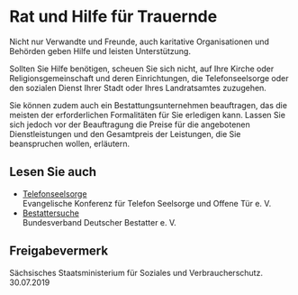 # Rat und Hilfe für Trauernde

Nicht nur Verwandte und Freunde, auch karitative Organisationen und Behörden geben Hilfe und leisten Unterstützung.

Sollten Sie Hilfe benötigen, scheuen Sie sich nicht, auf Ihre Kirche oder Religionsgemeinschaft und deren Einrichtungen, die Telefonseelsorge oder den sozialen Dienst Ihrer Stadt oder Ihres Landratsamtes zuzugehen.

Sie können zudem auch ein Bestattungsunternehmen beauftragen, das die meisten der erforderlichen Formalitäten für Sie erledigen kann. Lassen Sie sich jedoch vor der Beauftragung die Preise für die angebotenen Dienstleistungen und den Gesamtpreis der Leistungen, die Sie beanspruchen wollen, erläutern.

## Lesen Sie auch

* [Telefonseelsorge](https://www.telefonseelsorge.de/ "Website der Telefonseelsorge Sachsen")  
  Evangelische Konferenz für Telefon Seelsorge und Offene Tür e. V.
* [Bestattersuche](https://www.bestatter.de/ "Bundesverband Deutscher Bestatter e. V.")  
  Bundesverband Deutscher Bestatter e. V.

## Freigabevermerk

Sächsisches Staatsministerium für Soziales und Verbraucherschutz. 30.07.2019

